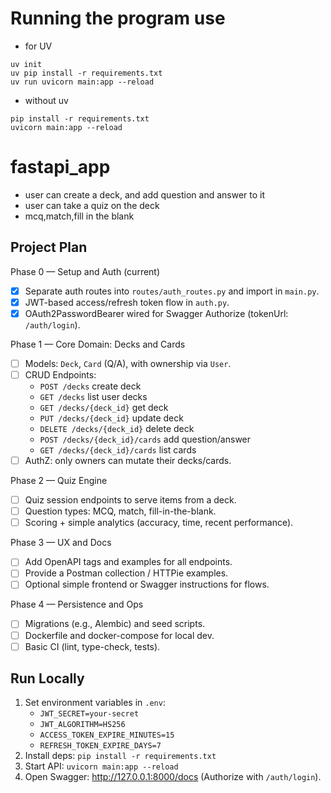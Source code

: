 # Running the program use 
- for UV
```
uv init
uv pip install -r requirements.txt
uv run uvicorn main:app --reload
```
- without uv
```
pip install -r requirements.txt
uvicorn main:app --reload
```


# fastapi_app

- user can create a deck, and add question and answer to it
- user can take a quiz on the deck
- mcq,match,fill in the blank

## Project Plan

Phase 0 — Setup and Auth (current)
- [x] Separate auth routes into `routes/auth_routes.py` and import in `main.py`.
- [x] JWT-based access/refresh token flow in `auth.py`.
- [x] OAuth2PasswordBearer wired for Swagger Authorize (tokenUrl: `/auth/login`).

Phase 1 — Core Domain: Decks and Cards
- [ ] Models: `Deck`, `Card` (Q/A), with ownership via `User`.
- [ ] CRUD Endpoints:
  - `POST /decks` create deck
  - `GET /decks` list user decks
  - `GET /decks/{deck_id}` get deck
  - `PUT /decks/{deck_id}` update deck
  - `DELETE /decks/{deck_id}` delete deck
  - `POST /decks/{deck_id}/cards` add question/answer
  - `GET /decks/{deck_id}/cards` list cards
- [ ] AuthZ: only owners can mutate their decks/cards.

Phase 2 — Quiz Engine
- [ ] Quiz session endpoints to serve items from a deck.
- [ ] Question types: MCQ, match, fill-in-the-blank.
- [ ] Scoring + simple analytics (accuracy, time, recent performance).

Phase 3 — UX and Docs
- [ ] Add OpenAPI tags and examples for all endpoints.
- [ ] Provide a Postman collection / HTTPie examples.
- [ ] Optional simple frontend or Swagger instructions for flows.

Phase 4 — Persistence and Ops
- [ ] Migrations (e.g., Alembic) and seed scripts.
- [ ] Dockerfile and docker-compose for local dev.
- [ ] Basic CI (lint, type-check, tests).

## Run Locally

1. Set environment variables in `.env`:
   - `JWT_SECRET=your-secret`
   - `JWT_ALGORITHM=HS256`
   - `ACCESS_TOKEN_EXPIRE_MINUTES=15`
   - `REFRESH_TOKEN_EXPIRE_DAYS=7`
2. Install deps: `pip install -r requirements.txt`
3. Start API: `uvicorn main:app --reload`
4. Open Swagger: http://127.0.0.1:8000/docs (Authorize with `/auth/login`).